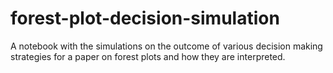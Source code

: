 # forest-plot-decision-simulation
A notebook with the simulations on the outcome of various decision making strategies for a paper on forest plots and how they are interpreted.
